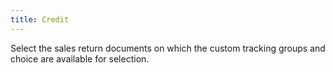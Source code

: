 ```yaml
---
title: Credit
---
```



Select the sales return documents on which the custom tracking groups  and choice are available for selection.
